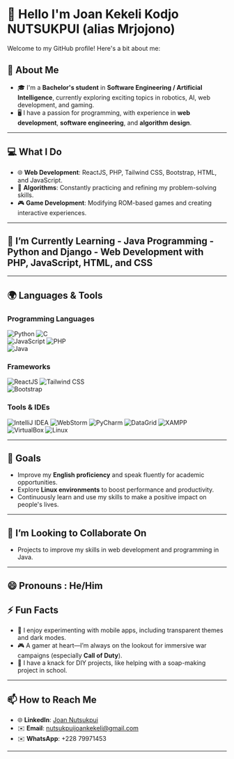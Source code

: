 

# 👋 Hello I'm Joan Kekeli Kodjo NUTSUKPUI (alias Mrjojono)  

Welcome to my GitHub profile! Here's a bit about me:  
## 🌱 About Me  
- 🎓 I'm a **Bachelor's student** in **Software Engineering / Artificial Intelligence**, currently exploring exciting topics in robotics, AI, web development, and gaming.  
- 🖥️ I have a passion for programming, with experience in **web development**, **software engineering**, and **algorithm design**.  
---
## 💻 What I Do  
- 🌐 **Web Development**: ReactJS, PHP, Tailwind CSS, Bootstrap, HTML, and JavaScript.  
- 🧩 **Algorithms**: Constantly practicing and refining my problem-solving skills.  
- 🎮 **Game Development**: Modifying ROM-based games and creating interactive experiences.  
---
## 🌱 I’m Currently Learning  - Java Programming  - Python and Django  - Web Development with PHP, JavaScript, HTML, and CSS  
---
## 🌍 Languages & Tools    

### **Programming Languages**  
![Python](https://img.shields.io/badge/-Python-3776AB?logo=python&logoColor=white&style=for-the-badge) ![C](https://img.shields.io/badge/-C-A8B9CC?logo=c&logoColor=white&style=for-the-badge)  
![JavaScript](https://img.shields.io/badge/-JavaScript-F7DF1E?logo=javascript&logoColor=black&style=for-the-badge) ![PHP](https://img.shields.io/badge/-PHP-777BB4?logo=php&logoColor=white&style=for-the-badge)  
![Java](https://img.shields.io/badge/-Java-007396?logo=java&logoColor=white&style=for-the-badge)  

### **Frameworks**  
![ReactJS](https://img.shields.io/badge/-React-61DAFB?logo=react&logoColor=black&style=for-the-badge) ![Tailwind CSS](https://img.shields.io/badge/-Tailwind_CSS-06B6D4?logo=tailwindcss&logoColor=white&style=for-the-badge)  
![Bootstrap](https://img.shields.io/badge/-Bootstrap-7952B3?logo=bootstrap&logoColor=white&style=for-the-badge)  

### **Tools & IDEs**  
![IntelliJ IDEA](https://img.shields.io/badge/-IntelliJ%20IDEA-000000?logo=intellijidea&logoColor=white&style=for-the-badge) ![WebStorm](https://img.shields.io/badge/-WebStorm-000000?logo=webstorm&logoColor=white&style=for-the-badge) ![PyCharm](https://img.shields.io/badge/-PyCharm-000000?logo=pycharm&logoColor=white&style=for-the-badge) ![DataGrid](https://img.shields.io/badge/-DataGrid-0085CA?logo=tableau&logoColor=white&style=for-the-badge) ![XAMPP](https://img.shields.io/badge/-XAMPP-FB7A24?logo=xampp&logoColor=white&style=for-the-badge)  
![VirtualBox](https://img.shields.io/badge/-VirtualBox-183A61?logo=virtualbox&logoColor=white&style=for-the-badge) ![Linux](https://img.shields.io/badge/-Linux-FCC624?logo=linux&logoColor=black&style=for-the-badge)  

---
## 🎯 Goals  
- Improve my **English proficiency** and speak fluently for academic opportunities.  
- Explore **Linux environments** to boost performance and productivity.  
- Continuously learn and use my skills to make a positive impact on people's lives.  
---
## 👯 I’m Looking to Collaborate On  
-  Projects to improve my skills in web development and programming in Java.  
---
## 😄 Pronouns  : He/Him  

## ⚡ Fun Facts  
- 📱 I enjoy experimenting with mobile apps, including transparent themes and dark modes.  
- 🎮 A gamer at heart—I’m always on the lookout for immersive war campaigns (especially **Call of Duty**).  
- 🧪 I have a knack for DIY projects, like helping with a soap-making project in school.  
---
## 📫 How to Reach Me  
- 🌐 **LinkedIn**: [Joan Nutsukpui](https://www.linkedin.com/in/joannutsukpui)  
- ✉️ **Email**: nutsukpuijoankekeli@gmail.com
-  ✉️ **WhatsApp**: +228 79971453 
---
